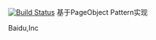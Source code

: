 [![Build Status](https://travis-ci.org/SeleniumGroup/seleniumframework.svg)](https://travis-ci.org/SeleniumGroup/seleniumframework)
基于PageObject Pattern实现

Baidu,Inc
